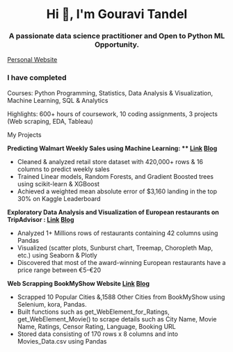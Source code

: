 <h1 align="center">Hi 👋, I'm Gouravi Tandel</h1>
<h3 align="center">A passionate data science practitioner and Open to Python ML Opportunity.</h3>

[Personal Website](https://https://medium.com/@gouraviTandel)

### I have completed

Courses: Python Programming, Statistics, Data Analysis & Visualization, Machine Learning, SQL & Analytics

Highlights: 600+ hours of coursework, 10 coding assignments, 3 projects (Web scraping, EDA, Tableau)

My Projects

**Predicting Walmart Weekly Sales using Machine Learning: ** [Link]([https://jovian.ai/gouravitandel1945/eda-european-restaurants](https://jovian.ai/gouravitandel1945/ml-project)) [Blog]([https://medium.com/jovianml/analyzing-1-million-european-restaurants-from-tripadvisor-9ef5d1b690a2](https://medium.com/jovianml/predicting-walmart-weekly-sales-265a98af05d1))**

* Cleaned & analyzed retail store dataset with 420,000+ rows & 16 columns to predict weekly sales 
* Trained Linear models, Random Forests, and Gradient Boosted trees using scikit-learn & XGBoost 
* Achieved a weighted mean absolute error of $3,160 landing in the top 30% on Kaggle Leaderboard


**Exploratory Data Analysis and Visualization of  European restaurants on TripAdvisor : [Link](https://jovian.ai/gouravitandel1945/eda-european-restaurants) [Blog](https://medium.com/jovianml/analyzing-1-million-european-restaurants-from-tripadvisor-9ef5d1b690a2)**

* Analyzed 1+ Millions rows of restaurants containing 42 columns using Pandas
* Visualized (scatter plots, Sunburst chart, Treemap, Choropleth Map, etc.) using Seaborn & Plotly
* Discovered that most of the award-winning European restaurants have a price range between €5-€20


**Web Scrapping BookMyShow Website [Link](https://jovian.ai/gouravitandel1945/web-scraping-bookmyshow) [Blog](https://medium.com/jovianml/scraping-bookmyshow-movie-details-using-python-aa0ff653ca41)**

* Scrapped 10 Popular Cities &,1588 Other Cities from BookMyShow using Selenium, kora, Pandas.
* Built functions such as get_WebElement_for_Ratings, get_WebElement_Movie() to scrape details such as City Name, Movie Name, Ratings, Censor Rating, Language, Booking URL
* Stored data consisting of 170 rows x 8 columns and into Movies_Data.csv using Pandas

